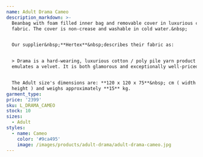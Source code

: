 ```yaml
---
name: Adult Drama Cameo
description_markdown: >-
  Beanbag with foam filled inner bag and removable cover in luxurious corduroy
  fabric. The cover is non-crease and washable in cold water.&nbsp;


  Our supplier&nbsp;**Hertex**&nbsp;describes their fabric as:


  > Drama is a hard-wearing, luxurious cotton / poly pile yarn product that
  emulates a velvet. It is both glamorous and exceptionally well-priced.


  The Adult size's dimensions are: **120 x 120 x 75**&nbsp; cm ( width x depth x
  height ) and weighs approximately **15** kg.
garment_type:
price: '2399'
sku: L_DRAMA_CAMEO
stock: 10
sizes:
  - Adult
styles:
  - name: Cameo
    color: '#9ca495'
    image: /images/products/adult-drama/adult-drama-cameo.jpg
---
```

